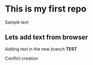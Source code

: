 # This is my first repo

Sample text

## Lets add text from browser

Adding text in the new branch **TEST**


Conflict creation
